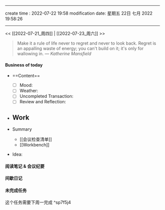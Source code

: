 
---
create time : 2022-07-22 19:58
modification date: 星期五 22日 七月 2022 19:58:26

---

<< [[2022-07-21_周四]] | [[2022-07-23_周六]] >>

> Make it a rule of life never to regret and never to look back. Regret is an appalling waste of energy; you can't build on it; it's only for wallowing in.
> — <cite>Katherine Mansfield</cite>


#### Business of today
-  ==Content==
	- [ ] Mood:
	- [ ] Weather:
	- [ ] Uncompleted Transaction:
	- [ ] Review and Reflection:
- Work
	- 
- Summary
	- [[会议检查清单]]
	- [[Workbench]]
	
- Idea:

#### 阅读笔记 & 会议纪要


#### 间歇日记

#### 未完成任务
这个任务需要下周一完成  ^sp7f5j4

